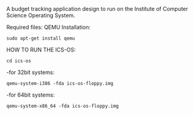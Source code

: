 A budget tracking application design to run on the Institute of Computer Science Operating System.

Required files:
QEMU
Installation:
```
sudo apt-get install qemu
```


HOW TO RUN THE ICS-OS:

```
cd ics-os
```
-for 32bit systems:
```
qemu-system-i386 -fda ics-os-floppy.img
```
-for 64bit systems:
```
qemu-system-x86_64 -fda ics-os-floppy.img
```
